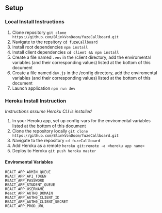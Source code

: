 ## Setup

### Local Install Instructions

1. Clone repository `git clone https://github.com/BlinkVonDoom/fuzeCallboard.git`
1. Navigate to the repsitory `cd fuzeCallboard`
1. Install root dependencies `npm install`
1. Install client dependencies `cd client && npm install`
1. Create a file named `.env` in the /client directory, add the enviromental variables (and their corresponding values) listed at the bottom of this document
1. Create a file named `dev.js` in the /config directory, add the enviromental variables (and their corresponding values) listed at the bottom of this document
1. Launch application `npm run dev`

### Heroku Install Instruction
_Instructions assume Heroku CLI is installed_
1. In your Heroku app, set up config-vars for the enviromental variables listed at the bottom of this document
1. Clone the repository locally `git clone https://github.com/BlinkVonDoom/fuzeCallboard.git`
1. Navigate to the repository `cd fuzeCallboard`
1. Add Heroku as a remote `heroku git:remote -a <heroku app name>`
1. Deploy to Heroku `git push heroku master`

#### Enviromental Variables
```
REACT_APP_ADMIN_QUEUE
REACT_APP_API_TOKEN
REACT_APP_PASSWORD
REACT_APP_STUDENT_QUEUE
REACT_APP_USERNAME
React_APP_AUTH0_DOMAIN
REACT_APP_AUTH0_CLIENT_ID
REACT_APP_AUTH0_CLIENT_SECRET
REACT_APP_PROD_URL
```